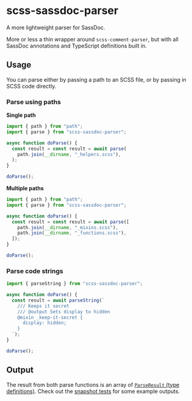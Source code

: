 # scss-sassdoc-parser

A more lightweight parser for SassDoc.

More or less a thin wrapper around `scss-comment-parser`, but with all SassDoc annotations and TypeScript definitions built in.

## Usage

You can parse either by passing a path to an SCSS file, or by passing in SCSS code directly.

### Parse using paths

**Single path**

```ts
import { path } from "path";
import { parse } from "scss-sassdoc-parser";

async function doParse() {
  const result = const result = await parse(
    path.join(__dirname, "_helpers.scss"),
  );
}

doParse();
```

**Multiple paths**

```ts
import { path } from "path";
import { parse } from "scss-sassdoc-parser";

async function doParse() {
  const result = const result = await parse([
    path.join(__dirname, "_mixins.scss"),
    path.join(__dirname, "_functions.scss"),
  ]);
}

doParse();
```

### Parse code strings

```ts
import { parseString } from "scss-sassdoc-parser";

async function doParse() {
  const result = await parseString(`
    /// Keeps it secret
    /// @output Sets display to hidden
    @mixin _keep-it-secret {
      display: hidden;
    }
  `);
}

doParse();
```

## Output

The result from both parse functions is an array of [`ParseResult` (type definitions)](/src/types.ts#L87). Check out the [snapshot tests](/src/sassdoc-parser.test.ts) for some example outputs.
